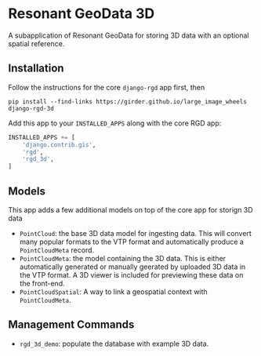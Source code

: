 # Resonant GeoData 3D

A subapplication of Resonant GeoData for storing 3D data with an optional
spatial reference.


## Installation

Follow the instructions for the core `django-rgd` app first, then

```
pip install --find-links https://girder.github.io/large_image_wheels django-rgd-3d
```

Add this app to your `INSTALLED_APPS` along with the core RGD app:

```py
INSTALLED_APPS += [
    'django.contrib.gis',
    'rgd',
    'rgd_3d',
]
```


## Models

This app adds a few additional models on top of the core app for storign 3D data

- `PointCloud`: the base 3D data model for ingesting data. This will convert many popular formats to the VTP format and automatically produce a `PointCloudMeta` record.
- `PointCloudMeta`: the model containing the 3D data. This is either automatically generated or manually geerated by uploaded 3D data in the VTP format. A 3D viewer is included for previewing these data on the front-end.
- `PointCloudSpatial`: A way to link a geospatial context with `PointCloudMeta`.


## Management Commands

- `rgd_3d_demo`: populate the database with example 3D data.
